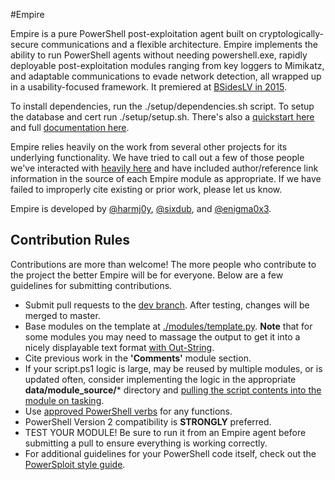 #Empire

Empire is a pure PowerShell post-exploitation agent built on cryptologically-secure
communications and a flexible architecture. Empire implements the ability to run
PowerShell agents without needing powershell.exe, rapidly deployable post-exploitation
modules ranging from key loggers to Mimikatz, and adaptable communications to evade
network detection, all wrapped up in a usability-focused framework. It premiered at
[BSidesLV in 2015][bsides_lv_2015].

To install dependencies, run the ./setup/dependencies.sh script. To setup the database
and cert run ./setup/setup.sh. There's also a [quickstart here][quickstart]
and full [documentation here][documentation].

Empire relies heavily on the work from several other projects for its underlying
functionality. We have tried to call out a few of those people we've interacted with
[heavily here][acknowledgements] and have included author/reference link information
in the source of each Empire module as appropriate. If we have failed to improperly
cite existing or prior work, please let us know.

Empire is developed by [@harmj0y][tw_harmj0y], [@sixdub][tw_sixdub], and [@enigma0x3][tw_enigma0x3].

## Contribution Rules

Contributions are more than welcome! The more people who contribute to the project the
better Empire will be for everyone. Below are a few guidelines for submitting contributions.

* Submit pull requests to the [dev branch][devbranch]. After testing, changes will be merged
to master.
* Base modules on the template at [./modules/template.py][modules_template]. **Note**
that for some modules you may need to massage the output to get it into a nicely displayable
text format [with Out-String][out_string].
* Cite previous work in the **'Comments'** module section.
* If your script.ps1 logic is large, may be reused by multiple modules, or is updated often,
consider implementing the logic in the appropriate **data/module_source/**\* directory and
[pulling the script contents into the module on tasking][example_script_pulling].
* Use [approved PowerShell verbs][ps_verbs] for any functions.
* PowerShell Version 2 compatibility is **STRONGLY** preferred. 
* TEST YOUR MODULE! Be sure to run it from an Empire agent before submitting a pull to
ensure everything is working correctly.
* For additional guidelines for your PowerShell code itself, check out the
[PowerSploit style guide][powersploit_style].


[bsides_lv_2015]: https://www.youtube.com/watch?v=Pq9t59w0mUI
[quickstart]: http://www.powershellempire.com/?page_id=110
[documentation]: http://www.powershellempire.com/?page_id=83 
[acknowledgements]: http://www.powershellempire.com/?page_id=2
[tw_harmj0y]: https://twitter.com/harmj0y
[tw_sixdub]: https://twitter.com/sixdub
[tw_enigma0x3]: https://twitter.com/enigma0x3
[devbranch]: https://github.com/powershellempire/Empire/tree/dev
[modules_template]: https://github.com/PowerShellEmpire/Empire/blob/dev/lib/modules/template.py
[out_string]: https://github.com/PowerShellEmpire/Empire/blob/0cbdb165a29e4a65ad8dddf03f6f0e36c33a7350/lib/modules/situational_awareness/network/powerview/get_user.py#L111
[example_script_pulling]: https://github.com/PowerShellEmpire/Empire/blob/0cbdb165a29e4a65ad8dddf03f6f0e36c33a7350/lib/modules/situational_awareness/network/powerview/get_user.py#L85-L95
[ps_verbs]: https://technet.microsoft.com/en-us/library/ms714428(v=vs.85).aspx
[powersploit_style]: https://github.com/PowerShellMafia/PowerSploit/blob/master/README.md 
